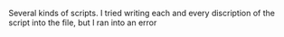 Several kinds of scripts. I tried writing each and every discription of the script into the file, but I ran into an error

